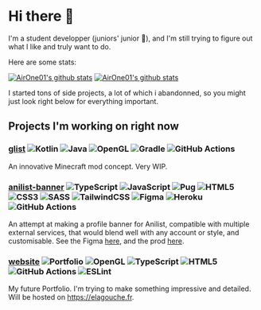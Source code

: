 # Hi there 👋

I'm a student developper (juniors' junior 🐣), and I'm still trying to figure out what I like and truly want to do.

Here are some stats:

[![AirOne01's github stats](https://github-readme-stats.vercel.app/api?username=AirOne01&theme=onedark)](https://github.com/anuraghazra/github-readme-stats)
[![AirOne01's github stats](https://github-readme-stats.vercel.app/api/top-langs?username=AirOne01&theme=onedark&layout=compact)](https://github.com/anuraghazra/github-readme-stats)

I started tons of side projects, a lot of which i abandonned, so you might just look right below for everything important.

## Projects I'm working on right now

### [glist](https://github.com/AirOne01/glist) ![Kotlin](https://img.shields.io/badge/kotlin-%230095D5.svg?style=flat&logo=kotlin&logoColor=white) ![Java](https://img.shields.io/badge/java-%23ED8B00.svg?style=flat&logo=java&logoColor=white) ![OpenGL](https://img.shields.io/badge/OpenGL-%23FFFFFF.svg?style=flat&logo=opengl) ![Gradle](https://img.shields.io/badge/Gradle-02303A.svg?style=flat&logo=Gradle&logoColor=white) ![GitHub Actions](https://img.shields.io/badge/github%20actions-%232671E5.svg?style=flat&logo=githubactions&logoColor=white)

An innovative Minecraft mod concept. Very WIP.

### [anilist-banner](https://github.com/AirOne01/anilist-banner) ![TypeScript](https://img.shields.io/badge/typescript-%23007ACC.svg?style=flat&logo=typescript&logoColor=white) ![JavaScript](https://img.shields.io/badge/javascript-%23323330.svg?style=flat&logo=javascript&logoColor=%23F7DF1E) ![Pug](https://img.shields.io/badge/Pug-FFF?style=flat&logo=pug&logoColor=A86454) ![HTML5](https://img.shields.io/badge/html5-%23E34F26.svg?style=flat&logo=html5&logoColor=white) ![CSS3](https://img.shields.io/badge/css3-%231572B6.svg?style=flat&logo=css3&logoColor=white) ![SASS](https://img.shields.io/badge/SASS-hotpink.svg?style=flat&logo=SASS&logoColor=white) ![TailwindCSS](https://img.shields.io/badge/tailwindcss-%2338B2AC.svg?style=flat&logo=tailwind-css&logoColor=white) ![Figma](https://img.shields.io/badge/figma-%23F24E1E.svg?style=flat&logo=figma&logoColor=white) ![Heroku](https://img.shields.io/badge/heroku-%23430098.svg?style=flat&logo=heroku&logoColor=white) ![GitHub Actions](https://img.shields.io/badge/github%20actions-%232671E5.svg?style=flat&logo=githubactions&logoColor=white)

An attempt at making a profile banner for Anilist, compatible with multiple external services, that would blend well with any account or style, and customisable. See the Figma [here](https://www.figma.com/file/BRPMPsCXEiSfytfvxoYDUF/Anilist-Banner?node-id=0%3A1), and the prod [here](https://anilist-banner-69420.herokuapp.com/).

### [website](https://github.com/AirOne01/website) ![Portfolio](https://img.shields.io/badge/Portfolio-%23000000.svg?style=flat&logo=firefox&logoColor=#FF7139) ![OpenGL](https://img.shields.io/badge/OpenGL-%23FFFFFF.svg?style=flat&logo=opengl) ![TypeScript](https://img.shields.io/badge/typescript-%23007ACC.svg?style=flat&logo=typescript&logoColor=white) ![HTML5](https://img.shields.io/badge/html5-%23E34F26.svg?style=flat&logo=html5&logoColor=white) ![GitHub Actions](https://img.shields.io/badge/github%20actions-%232671E5.svg?style=flat&logo=githubactions&logoColor=white) ![ESLint](https://img.shields.io/badge/ESLint-4B3263?style=flat&logo=eslint&logoColor=white)

My future Portfolio. I'm trying to make something impressive and detailed. Will be hosted on https://elagouche.fr.
